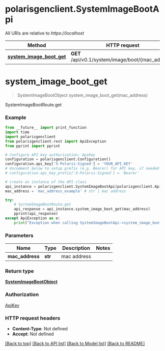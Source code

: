 # polarisgenclient.SystemImageBootApi

All URIs are relative to *https://localhost*

Method | HTTP request | Description
------------- | ------------- | -------------
[**system_image_boot_get**](SystemImageBootApi.md#system_image_boot_get) | **GET** /api/v0.1/system/image/boot/{mac_address} | SystemImageBootRoute.get


# **system_image_boot_get**
> SystemImageBootObject system_image_boot_get(mac_address)

SystemImageBootRoute.get

### Example
```python
from __future__ import print_function
import time
import polarisgenclient
from polarisgenclient.rest import ApiException
from pprint import pprint

# Configure API key authorization: ApiKey
configuration = polarisgenclient.Configuration()
configuration.api_key['X-Polaris-Signed'] = 'YOUR_API_KEY'
# Uncomment below to setup prefix (e.g. Bearer) for API key, if needed
# configuration.api_key_prefix['X-Polaris-Signed'] = 'Bearer'

# create an instance of the API class
api_instance = polarisgenclient.SystemImageBootApi(polarisgenclient.ApiClient(configuration))
mac_address = 'mac_address_example' # str | mac address

try:
    # SystemImageBootRoute.get
    api_response = api_instance.system_image_boot_get(mac_address)
    pprint(api_response)
except ApiException as e:
    print("Exception when calling SystemImageBootApi->system_image_boot_get: %s\n" % e)
```

### Parameters

Name | Type | Description  | Notes
------------- | ------------- | ------------- | -------------
 **mac_address** | **str**| mac address | 

### Return type

[**SystemImageBootObject**](SystemImageBootObject.md)

### Authorization

[ApiKey](../README.md#ApiKey)

### HTTP request headers

 - **Content-Type**: Not defined
 - **Accept**: Not defined

[[Back to top]](#) [[Back to API list]](../README.md#documentation-for-api-endpoints) [[Back to Model list]](../README.md#documentation-for-models) [[Back to README]](../README.md)

